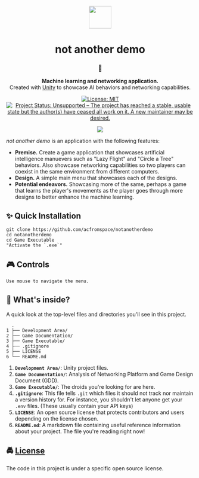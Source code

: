 <!-- HEADING -->

<p align="center">
  <img src="https://user-images.githubusercontent.com/10361542/71635438-7e97da00-2bd9-11ea-9940-8a42bd798a00.png" width="60">
</p>
<h1 align="center">️not another demo</h1>

<!-- DESCRIPTION -->

<h3 align="center">
  <span role="img" aria-label="Flower Playing Cards">🎴</span>
</h3>
<p align="center">
  <strong>Machine learning and networking application.</strong><br>
  Created with <a href="https://unity3d.com/" target="_blank">Unity</a> to showcase AI behaviors and networking capabilities.
</p>

<!-- BADGES -->

<p align="center">
    <a href="https://github.com/acfromspace/notanotherdemo/blob/master/LICENSE">
        <img src="https://img.shields.io/github/license/mashape/apistatus.svg"
            alt="License: MIT"></a>
    <a href="https://www.repostatus.org/#unsupported">
        <img src="https://www.repostatus.org/badges/latest/unsupported.svg" alt="Project Status: Unsupported – The project has reached a stable, usable state but the author(s) have ceased all work on it. A new maintainer may be desired." /></a>
</p>

<!-- FEATURES -->

<p align="center">
  <img src="https://user-images.githubusercontent.com/10361542/45655489-6c059a00-ba95-11e8-881b-e58cb6deaf86.gif">
</p>

_not another demo_ is an application with the following features:

- **Premise.** Create a game application that showcases artificial intelligence manuevers such as "Lazy Flight" and "Circle a Tree" behaviors. Also showcase networking capabilities so two players can coexist in the same environment from different computers.
- **Design.** A simple main menu that showcases each of the designs.
- **Potential endeavors.** Showcasing more of the same, perhaps a game that learns the player's movements as the player goes through more designs to better enhance the machine learning.

<!-- QUICK INSTALLATION -->

## <span role="img" aria-label="Sparkles">✨</span> Quick Installation

```
git clone https://github.com/acfromspace/notanotherdemo
cd notanotherdemo
cd Game Executable
"Activate the `.exe`"
```

<!-- IN-DEPTH GUIDE -->

## <span role="img" aria-label="Video Game">🎮</span> Controls

```txt
Use mouse to navigate the menu.
```

<!-- WHAT'S INSIDE? -->

## <span role="img" aria-label="Thinking Face">🤔</span> What's inside?

A quick look at the top-level files and directories you'll see in this project.

```
  .
1 ├── Development Area/
2 ├── Game Documentation/
3 ├── Game Executable/
4 ├── .gitignore
5 ├── LICENSE   
6 └── README.md
```

1.  **`Development Area/`**: Unity project files.
2.  **`Game Documentation/`**: Analysis of Networking Platform and Game Design Document (GDD).
3.  **`Game Executable/`**: The droids you're looking for are here.
4.  **`.gitignore`**: This file tells `.git` which files it should not track nor maintain a version history for. For instance, you shouldn't let anyone get your `.env` files. (These usually contain your API keys)
5.  **`LICENSE`**: An open source license that protects contributors and users depending on the license chosen.
6.  **`README.md`**: A markdown file containing useful reference information about your project. The file you're reading right now!

<!-- LICENSE -->

## <span role="img" aria-label="Oncoming Police Car">🚔</span> [License](LICENSE)

The code in this project is under a specific open source license.
